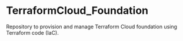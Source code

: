 # TerraformCloud_Foundation
Repository to provision and manage Terraform Cloud foundation using Terraform code (IaC).
